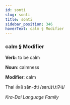```yaml
---
id: sonti
slug: sonti
title: sonti
sidebar_position: 346
hoverText: calm § Modifier
---
```


### calm § Modifier

**Verb**: to be calm

**Noun**: calmness

**Modifier**: calm

Thai สันติ sǎn-dtì /san˩˩˦.tiʔ˨˩/

*Kra-Dai Language Family*